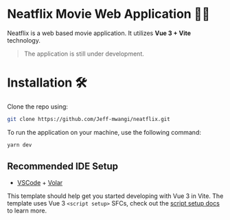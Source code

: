 # Neatflix Movie Web Application 🎥😜
Neatflix is a web based movie application. It utilizes **Vue 3 + Vite** technology.

> The application is still under development.

# Installation 🛠
Clone the repo using:

```bash
git clone https://github.com/Jeff-mwangi/neatflix.git
```

To run the application on your machine, use the following command:

```bash
yarn dev
```
## Recommended IDE Setup

- [VSCode](https://code.visualstudio.com/) + [Volar](https://marketplace.visualstudio.com/items?itemName=johnsoncodehk.volar)

This template should help get you started developing with Vue 3 in Vite. The template uses Vue 3 `<script setup>` SFCs, check out the [script setup docs](https://v3.vuejs.org/api/sfc-script-setup.html#sfc-script-setup) to learn more.
